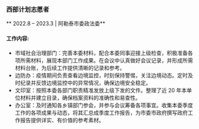 ### **西部计划志愿者**  
** 2022.8 –  2023.3 | 阿勒泰市委政法委**  

#### 工作内容:    
- 市域社会治理部门：完善本委材料，配合本委同事迎接上级检查，积极准备各项所需材料，展现本部门工作成果。在会议中认真做好会议记录，并形成所需材料台账，为后续工作提供清晰的记录和参考。
- 边防办：疫情期间负责查看边境监控，时刻保持警惕，关注边境动态。定时及时纪录并反馈边境监控中的异常情况，确保边境安全稳定。
- 文印室：按照本委各部门职责精准发放上级下发的文件。整理了近 20 年本单位材料并建立目录，确保档案资料的准确性和易查性。
- 办公室：及时通知各乡镇部门参会，并参与会议筹备各项事宜。收集本委季度工作的各项成果与动态，将其汇总成季度工作报告，为市委市政府撰写政府工作报告提供详实、有价值的参考素材。